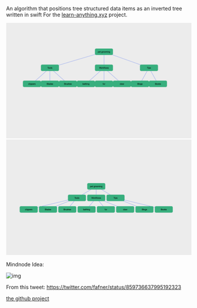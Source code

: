 An algorithm that positions tree structured data items as an inverted tree written in swift <!--more--> For the [learn-anything.xyz](www.learn-anything.xyz)  project.

<img width="1440" alt="img" src="https://raw.githubusercontent.com/stylekit/img/master/Screen Shot 2017-05-22 at 02.39.34.png">

<img width="1440" alt="img" src="https://raw.githubusercontent.com/stylekit/img/master/petgrooming.png">

Mindnode Idea:

<img width="640" alt="img" src="https://raw.githubusercontent.com/stylekit/img/master/ mindnode_muskateller.gif">

From this tweet: https://twitter.com/fafner/status/859736637995192323 


[the github project](https://github.com/carg0/hierarchical-spatial-algo) 
